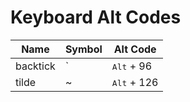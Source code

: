 # Keyboard Alt Codes

|Name|Symbol|Alt Code|
| -- | ---- | ------ |
|backtick|`|<kbd>Alt</kbd> + 96|
|tilde   |~|<kbd>Alt</kbd> + 126|
